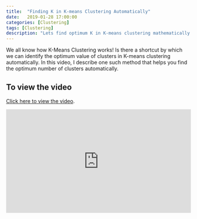 ```yaml
---
title:  "Finding K in K-means Clustering Automatically"
date:   2019-01-28 17:00:00
categories: [Clustering]
tags: [Clustering]
description: "Lets find optimum K in K-means clustering mathematically."
---
```


We all know how K-Means Clustering works! Is there a shortcut by which we can identify the optimum value of clusters in K-means clustering automatically. In this video, I describe one such method that helps you find the optimum number of clusters automatically.


## To view the video
<!-- * [Click here](https://youtu.be/IEBsrUQ4eMc){:target="_blank"} -->
<!-- * Click on the image below -->

<!-- [![Finding K in K-means Clustering Automatically](http://img.youtube.com/vi/IEBsrUQ4eMc/0.jpg)](http://www.youtube.com/watch?v=IEBsrUQ4eMc){:target="_blank"} -->

<p> <a href="https://www.youtube.com/watch?v=IEBsrUQ4eMc">Click here to view the video</a>.</p>

<div style="position: relative; padding-bottom: 56.25%; height: 0; overflow: hidden;">
  <iframe src="https://www.youtube.com/embed/IEBsrUQ4eMc" style="position: absolute; top: 0; left: 0; width: 100%; height: 100%; border:0;" allowfullscreen title="YouTube Video"></iframe>
</div>

